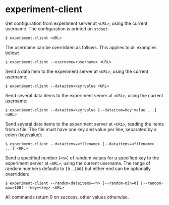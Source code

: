 # experiment-client

Get configuration from experiment server at `<URL>`, using the current username. The configuration is printed on `stdout`:

    $ experiment-client <URL>
    
The username can be overridden as follows. This applies to all examples below:

    $ experiment-client --username=<username> <URL>

Send a data item to the experiment server at `<URL>`, using the current username:

    $ experiment-client --dataitem=key:value <URL>

Send several data items to the experiment server at `<URL>`, using the current username:

    $ experiment-client --dataitem=key:value [--dataitem=key:value ...] <URL>

Send several data items to the experiment server at `<URL>`, reading the items from a file. The file must have one key and value per line, separated by a colon (key:value):

    $ experiment-client --dataitems=<filename> [--dataitems=<filename> ...] <URL>

Send a specified number (`<n>`) of random values for a specified key to the experiment server at `<URL>`, using the current username. The range of random numbers defaults to `[0..100]` but either end can be optionally overridden:

    $ experiment-client --random-dataitems=<n> [--random-min=0] [--random-max=100] --key=<key> <URL>

All commands return 0 on success, other values otherwise.
